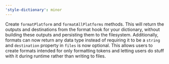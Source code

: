 ```yaml
---
'style-dictionary': minor
---
```


Create `formatPlatform` and `formatAllPlatforms` methods.
This will return the outputs and destinations from the format hook for your dictionary, without building these outputs and persisting them to the filesystem.
Additionally, formats can now return any data type instead of requiring it to be a `string` and `destination` property in `files` is now optional.
This allows users to create formats intended for only formatting tokens and letting users do stuff with it during runtime rather than writing to files.
